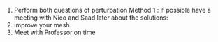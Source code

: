 1) Perform both questions of perturbation Method 1 : if possible have a meeting with Nico and Saad later about the solutions:
2) improve your mesh
3) Meet with Professor on time

